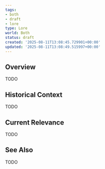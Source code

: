 ```yaml
---
tags:
- both
- draft
- lore
type: Lore
world: Both
status: draft
created: '2025-08-11T13:08:45.729901+00:00'
updated: '2025-08-11T13:08:49.515997+00:00'
---
```



## Overview

TODO
## Historical Context

TODO
## Current Relevance

TODO
## See Also

TODO
